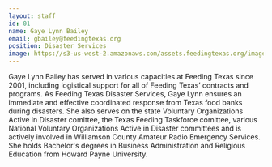```yaml
---
layout: staff
id: 01
name: Gaye Lynn Bailey
email: gbailey@feedingtexas.org
position: Disaster Services
image: https://s3-us-west-2.amazonaws.com/assets.feedingtexas.org/images/staff/gaye-lynn-bailey.JPG
---
```

Gaye Lynn Bailey has served in various capacities at Feeding Texas since 2001, including logistical support for all of Feeding Texas’ contracts and programs. As Feeding Texas Disaster Services, Gaye Lynn ensures an immediate and effective coordinated response from Texas food banks during disasters. She also serves on the state Voluntary Organizations Active in Disaster comittee, the Texas Feeding Taskforce comittee, various National Voluntary Organizations Active in Disaster committees and is actively involved in Williamson County Amateur Radio Emergency Services. She holds Bachelor's degrees in Business Administration and Religious Education from Howard Payne University.
